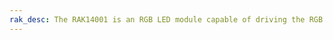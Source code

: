 ```yaml
---
rak_desc: The RAK14001 is an RGB LED module capable of driving the RGB LEDs up to 20mA per segment via the I2C interface. It uses the NCP5623B of On Semiconductors that has a built−in DC/DC converter. 
---
```


<rk-redirect to="/Product-Categories/WisBlock/RAK14001/Overview/" />